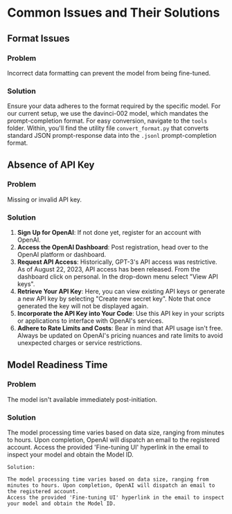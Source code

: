 # Common Issues and Their Solutions

## Format Issues

### Problem

Incorrect data formatting can prevent the model from being fine-tuned.

### Solution

Ensure your data adheres to the format required by the specific model. For our current setup, we use the davinci-002 model, which mandates the prompt-completion format. For easy conversion, navigate to the `tools` folder. Within, you'll find the utility file `convert_format.py` that converts standard JSON prompt-response data into the `.jsonl` prompt-completion format.

## Absence of API Key

### Problem

Missing or invalid API key.

### Solution

1. **Sign Up for OpenAI**: If not done yet, register for an account with OpenAI.
2. **Access the OpenAI Dashboard**: Post registration, head over to the OpenAI platform or dashboard.
3. **Request API Access**: Historically, GPT-3's API access was restrictive. As of August 22, 2023, API access has been released. From the dashboard click on personal. In the drop-down menu select "View API keys".
4. **Retrieve Your API Key**: Here, you can view existing API keys or generate a new API key by selecting "Create new secret key". Note that once generated the key will not be displayed again.
5. **Incorporate the API Key into Your Code**: Use this API key in your scripts or applications to interface with OpenAI's services.
6. **Adhere to Rate Limits and Costs**: Bear in mind that API usage isn't free. Always be updated on OpenAI's pricing nuances and rate limits to avoid unexpected charges or service restrictions.

## Model Readiness Time

### Problem

The model isn't available immediately post-initiation.

### Solution

The model processing time varies based on data size, ranging from minutes to hours. Upon completion, OpenAI will dispatch an email to the registered account. Access the provided 'Fine-tuning UI' hyperlink in the email to inspect your model and obtain the Model ID.


    Solution:

    The model processing time varies based on data size, ranging from minutes to hours. Upon completion, OpenAI will dispatch an email to the registered account.
    Access the provided 'Fine-tuning UI' hyperlink in the email to inspect your model and obtain the Model ID.
